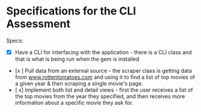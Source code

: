 # Specifications for the CLI Assessment

Specs:
- [x] Have a CLI for interfacing with the application - there is a CLI class and that is what is being run when the gem is installed
- [x ] Pull data from an external source - the scraper class is getting data from www.rottentomatoes.com and using it to find a list of top movies of a given year & then scraping a single movie's page.
- [ x] Implement both list and detail views - first the user receives a list of the top movies from the year they specified, and then receives more information about a specific movie they ask for.
